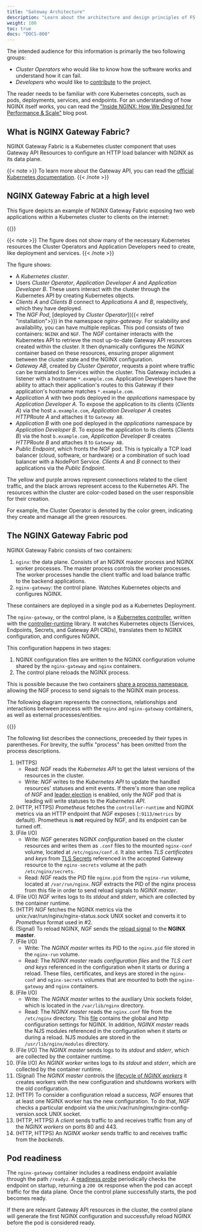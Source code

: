 ```yaml
---
title: "Gateway Architecture"
description: "Learn about the architecture and design principles of F5 NGINX Gateway Fabric."
weight: 100
toc: true
docs: "DOCS-000"
---
```


The intended audience for this information is primarily the two following groups:

- _Cluster Operators_ who would like to know how the software works and understand how it can fail.
- _Developers_ who would like to [contribute](https://github.com/nginxinc/nginx-gateway-fabric/blob/main/CONTRIBUTING.md) to the project.

The reader needs to be familiar with core Kubernetes concepts, such as pods, deployments, services, and endpoints. For an understanding of how NGINX itself works, you can read the ["Inside NGINX: How We Designed for Performance & Scale"](https://www.nginx.com/blog/inside-nginx-how-we-designed-for-performance-scale/) blog post.

## What is NGINX Gateway Fabric?

NGINX Gateway Fabric is a Kubernetes cluster component that uses Gateway API Resources to configure an HTTP load balancer with NGINX as its data plane.

{{< note >}} To learn more about the Gateway API, you can read the [official Kubernetes documentation](https://gateway-api.sigs.k8s.io/). {{< /note >}}

## NGINX Gateway Fabric at a high level

This figure depicts an example of NGINX Gateway Fabric exposing two web applications within a Kubernetes cluster to clients on the internet:

{{<img src="img/ngf-high-level.png" alt="">}}

{{< note >}} The figure does not show many of the necessary Kubernetes resources the Cluster Operators and Application Developers need to create, like deployment and services. {{< /note >}} 

The figure shows:

- A _Kubernetes cluster_.
- Users _Cluster Operator_, _Application Developer A_ and _Application Developer B_. These users interact with the cluster through the Kubernetes API by creating Kubernetes objects.
- _Clients A_ and _Clients B_ connect to _Applications A_ and _B_, respectively, which they have deployed.
- The _NGF Pod_, [deployed by _Cluster Operator_]({{< relref "installation">}}) in the namespace _nginx-gateway_. For scalability and availability, you can have multiple replicas. This pod consists of two containers: `NGINX` and `NGF`. The _NGF_ container interacts with the Kubernetes API to retrieve the most up-to-date Gateway API resources created within the cluster. It then dynamically configures the _NGINX_ container based on these resources, ensuring proper alignment between the cluster state and the NGINX configuration.
- _Gateway AB_, created by _Cluster Operator_, requests a point where traffic can be translated to Services within the cluster. This Gateway includes a listener with a hostname `*.example.com`. Application Developers have the ability to attach their application's routes to this Gateway if their application's hostname matches `*.example.com`.
- _Application A_ with two pods deployed in the _applications_ namespace by _Application Developer A_. To expose the application to its clients (_Clients A_) via the host `a.example.com`, _Application Developer A_ creates _HTTPRoute A_ and attaches it to `Gateway AB`.
- _Application B_ with one pod deployed in the _applications_ namespace by _Application Developer B_. To expose the application to its clients (_Clients B_) via the host `b.example.com`, _Application Developer B_ creates _HTTPRoute B_ and attaches it to `Gateway AB`.
- _Public Endpoint_, which fronts the _NGF_ pod. This is typically a TCP load balancer (cloud, software, or hardware) or a combination of such load balancer with a NodePort Service. _Clients A_ and _B_ connect to their applications via the _Public Endpoint_.

The yellow and purple arrows represent connections related to the client traffic, and the black arrows represent access to the Kubernetes API. The resources within the cluster are color-coded based on the user responsible for their creation.  

For example, the Cluster Operator is denoted by the color green, indicating they create and manage all the green resources.

## The NGINX Gateway Fabric pod

NGINX Gateway Fabric consists of two containers:

1. `nginx`: the data plane. Consists of an NGINX master process and NGINX worker processes. The master process controls the worker processes. The worker processes handle the client traffic and load balance traffic to the backend applications.
1. `nginx-gateway`: the control plane. Watches Kubernetes objects and configures NGINX.

These containers are deployed in a single pod as a Kubernetes Deployment.

The `nginx-gateway`, or the control plane, is a [Kubernetes controller](https://kubernetes.io/docs/concepts/architecture/controller/), written with the [controller-runtime](https://github.com/kubernetes-sigs/controller-runtime) library. It watches Kubernetes objects (Services, Endpoints, Secrets, and Gateway API CRDs), translates them to NGINX configuration, and configures NGINX. 

This configuration happens in two stages:

1. NGINX configuration files are written to the NGINX configuration volume shared by the `nginx-gateway` and `nginx` containers. 
1. The control plane reloads the NGINX process. 

This is possible because the two containers [share a process namespace](https://kubernetes.io/docs/tasks/configure-pod-container/share-process-namespace/), allowing the NGF process to send signals to the NGINX main process.

The following diagram represents the connections, relationships and interactions between process with the `nginx` and `nginx-gateway` containers, as well as external processes/entities.

{{<img src="img/ngf-pod.png" alt="">}}

The following list describes the connections, preceeded by their types in parentheses. For brevity, the suffix "process" has been omitted from the process descriptions.

1. (HTTPS)
   - Read: _NGF_ reads the _Kubernetes API_ to get the latest versions of the resources in the cluster.
   - Write: _NGF_ writes to the _Kubernetes API_ to update the handled resources' statuses and emit events. If there's more than one replica of _NGF_ and [leader election](https://github.com/nginxinc/nginx-gateway-fabric/tree/main/deploy/helm-chart#configuration) is enabled, only the _NGF_ pod that is leading will write statuses to the _Kubernetes API_.
1. (HTTP, HTTPS) _Prometheus_ fetches the `controller-runtime` and NGINX metrics via an HTTP endpoint that _NGF_ exposes (`:9113/metrics` by default). Prometheus is **not** required by NGF, and its endpoint can be turned off.
1. (File I/O)
   - Write: _NGF_ generates NGINX _configuration_ based on the cluster resources and writes them as `.conf` files to the mounted `nginx-conf` volume, located at `/etc/nginx/conf.d`. It also writes _TLS certificates_ and _keys_ from [TLS Secrets](https://kubernetes.io/docs/concepts/configuration/secret/#tls-secrets) referenced in the accepted Gateway resource to the `nginx-secrets` volume at the path `/etc/nginx/secrets`.
   - Read: _NGF_ reads the PID file `nginx.pid` from the `nginx-run` volume, located at `/var/run/nginx`. _NGF_ extracts the PID of the nginx process from this file in order to send reload signals to _NGINX master_.
1. (File I/O) _NGF_ writes logs to its _stdout_ and _stderr_, which are collected by the container runtime.
1. (HTTP) _NGF_ fetches the NGINX metrics via the unix:/var/run/nginx/nginx-status.sock UNIX socket and converts it to _Prometheus_ format used in #2.
1. (Signal) To reload NGINX, _NGF_ sends the [reload signal](https://nginx.org/en/docs/control.html) to the **NGINX master**.
1. (File I/O)
   - Write: The _NGINX master_ writes its PID to the `nginx.pid` file stored in the `nginx-run` volume.
   - Read: The _NGINX master_ reads _configuration files_  and the _TLS cert and keys_ referenced in the configuration when it starts or during a reload. These files, certificates, and keys are stored in the `nginx-conf` and `nginx-secrets` volumes that are mounted to both the `nginx-gateway` and `nginx` containers.
1. (File I/O)
   - Write: The _NGINX master_ writes to the auxiliary Unix sockets folder, which is located in the `/var/lib/nginx`
     directory.
   - Read: The _NGINX master_ reads the `nginx.conf` file from the `/etc/nginx` directory. This [file](https://github.com/nginxinc/nginx-gateway-fabric/blob/main/internal/mode/static/nginx/conf/nginx.conf) contains the global and http configuration settings for NGINX. In addition, _NGINX master_ reads the NJS modules referenced in the configuration when it starts or during a reload. NJS modules are stored in the `/usr/lib/nginx/modules` directory.
1. (File I/O) The _NGINX master_ sends logs to its _stdout_ and _stderr_, which are collected by the container runtime.
1. (File I/O) An _NGINX worker_ writes logs to its _stdout_ and _stderr_, which are collected by the container runtime.
1. (Signal) The _NGINX master_ controls the [lifecycle of _NGINX workers_](https://nginx.org/en/docs/control.html#reconfiguration) it creates workers with the new configuration and shutdowns workers with the old configuration.
1. (HTTP) To consider a configuration reload a success, _NGF_ ensures that at least one NGINX worker has the new configuration. To do that, _NGF_ checks a particular endpoint via the unix:/var/run/nginx/nginx-config-version.sock UNIX socket.
1. (HTTP, HTTPS) A _client_ sends traffic to and receives traffic from any of the _NGINX workers_ on ports 80 and 443.
1. (HTTP, HTTPS) An _NGINX worker_ sends traffic to and receives traffic from the _backends_.

## Pod readiness

The `nginx-gateway` container includes a readiness endpoint available through the path `/readyz`. A [readiness probe](https://kubernetes.io/docs/tasks/configure-pod-container/configure-liveness-readiness-startup-probes/#define-readiness-probes) periodically checks the endpoint on startup, returning a `200 OK` response when the pod can accept traffic for the data plane. Once the control plane successfully starts, the pod becomes ready.

If there are relevant Gateway API resources in the cluster, the control plane will generate the first NGINX configuration and successfully reload NGINX before the pod is considered ready.